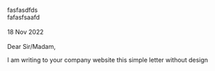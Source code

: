 fasfasdfds  
fafasfsaafd  
\
18 Nov 2022  
\
Dear Sir/Madam,

I am writing to your company website this simple letter without design
